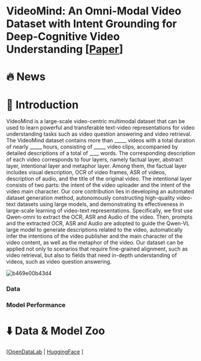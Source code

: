 # VideoMind: An Omni-Modal Video Dataset with Intent Grounding for Deep-Cognitive Video Understanding \[[Paper]()\]

# :fire: News

# :book: Introduction
VideoMind is a large-scale video-centric multimodal dataset that can be used to learn powerful and transferable text-video representations for video understanding tasks such as video question answering and video retrieval. The VideoMind dataset contains more than _____ videos with a total duration of nearly _____ hours, consisting of _____ video clips, accompanied by detailed descriptions of a total of ____ words. The corresponding description of each video corresponds to four layers, namely factual layer, abstract layer, intentional layer and metaphor layer. Among them, the factual layer includes visual description, OCR of video frames, ASR of videos, description of audio, and the title of the original video. The intentional layer consists of two parts: the intent of the video uploader and the intent of the video main character. Our core contribution lies in developing an automated dataset generation method, autonomously constructing high-quality video-text datasets using large models, and demonstrating its effectiveness in large-scale learning of video-text representations. Specifically, we first use Qwen-omni to extract the OCR, ASR and Audio of the video. Then, prompts and the extracted OCR, ASR and Audio are adopted to guide the Qwen-VL large model to generate descriptions related to the video, automatically infer the intentions of the video publisher and the main character of the video content, as well as the metaphor of the video. Our dataset can be applied not only to scenarios that require fine-grained alignment, such as video retrieval, but also to fields that need in-depth understanding of videos, such as video question answering.

![b469e00b43d4]()

### Data

### Model Performance

# :arrow_down: Data & Model Zoo
\[[OpenDataLab](https://opendatalab.com/Dixin/VideoMind) \| [HuggingFace](https://opendatalab.com/Dixin/VideoMind) \]
